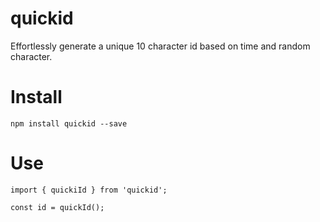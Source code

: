 # quickid

Effortlessly generate a unique 10 character id based on time and random character.

# Install

`npm install quickid --save`

# Use
```
import { quickiId } from 'quickid';

const id = quickId();
```
